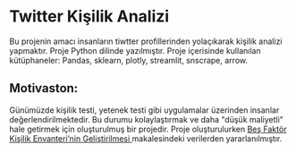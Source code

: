 # Twitter Kişilik Analizi

Bu projenin amacı insanların tiwtter profillerinden yolaçıkarak kişilik analizi yapmaktır. Proje Python dilinde yazılmıştır. Proje içerisinde kullanılan kütüphaneler: 
Pandas, 
sklearn, 
plotly, 
streamlit, 
snscrape, 
arrow.

## Motivaston:
Günümüzde kişilik testi, yetenek testi gibi uygulamalar üzerinden insanlar değerlendirilmektedir. Bu durumu kolaylaştırmak ve daha "düşük maliyetli" hale getirmek için oluşturulmuş bir projedir. Proje oluşturulurken [Beş Faktör Kişilik Envanteri’nin Geliştirilmesi ](https://toad.halileksi.net/sites/default/files/pdf/bes-faktor-kisilik-envanteri-toad.pdf) makalesindeki verilerden yararlanılmıştır.